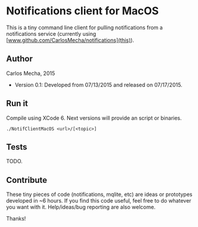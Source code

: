 
# Notifications client for MacOS

This is a tiny command line client for pulling notifications from
a notifications service (currently using [www.github.com/CarlosMecha/notifications](this)).

## Author

Carlos Mecha, 2015

- Version 0.1: Developed from 07/13/2015 and released on 07/17/2015.

## Run it

Compile using XCode 6. Next versions will provide an script or binaries.

```
./NotifClientMacOS <url>/[<topic>]
```

## Tests

TODO.

## Contribute

These tiny pieces of code (notifications, mqlite, etc) are ideas or prototypes developed in
~6 hours. If you find this code useful, feel free to do whatever you want with it. Help/ideas/bug
reporting are also welcome.

Thanks!

